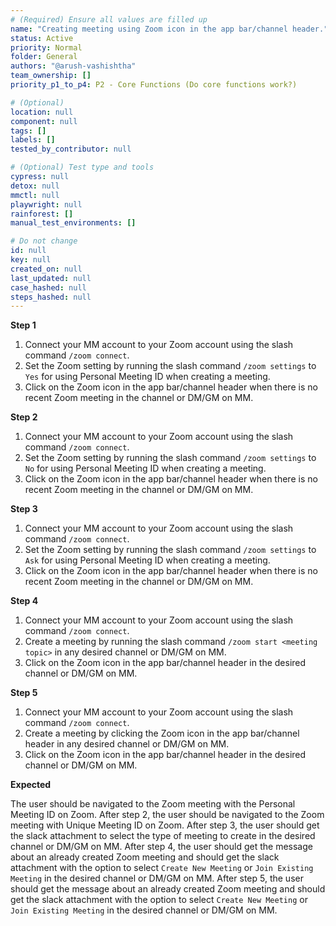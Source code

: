 ```yaml
---
# (Required) Ensure all values are filled up
name: "Creating meeting using Zoom icon in the app bar/channel header."
status: Active
priority: Normal
folder: General
authors: "@arush-vashishtha"
team_ownership: []
priority_p1_to_p4: P2 - Core Functions (Do core functions work?)

# (Optional)
location: null
component: null
tags: []
labels: []
tested_by_contributor: null

# (Optional) Test type and tools
cypress: null
detox: null
mmctl: null
playwright: null
rainforest: []
manual_test_environments: []

# Do not change
id: null
key: null
created_on: null
last_updated: null
case_hashed: null
steps_hashed: null
---
```


**Step 1**

1. Connect your MM account to your Zoom account using the slash command `/zoom connect`.
2. Set the Zoom setting by running the slash command `/zoom settings` to `Yes` for using Personal Meeting ID when creating a meeting.
3. Click on the Zoom icon in the app bar/channel header when there is no recent Zoom meeting in the channel or DM/GM on MM.

**Step 2**

1. Connect your MM account to your Zoom account using the slash command `/zoom connect`.
2. Set the Zoom setting by running the slash command `/zoom settings` to `No` for using Personal Meeting ID when creating a meeting.
3. Click on the Zoom icon in the app bar/channel header when there is no recent Zoom meeting in the channel or DM/GM on MM.

**Step 3**

1. Connect your MM account to your Zoom account using the slash command `/zoom connect`.
2. Set the Zoom setting by running the slash command `/zoom settings` to `Ask` for using Personal Meeting ID when creating a meeting.
3. Click on the Zoom icon in the app bar/channel header when there is no recent Zoom meeting in the channel or DM/GM on MM.

**Step 4**

1. Connect your MM account to your Zoom account using the slash command `/zoom connect`.
2. Create a meeting by running the slash command `/zoom start <meeting topic>` in any desired channel or DM/GM on MM.
3. Click on the Zoom icon in the app bar/channel header in the desired channel or DM/GM on MM.

**Step 5**

1. Connect your MM account to your Zoom account using the slash command `/zoom connect`.
2. Create a meeting by  clicking the Zoom icon in the app bar/channel header in any desired channel or DM/GM on MM.
3. Click on the Zoom icon in the app bar/channel header in the desired channel or DM/GM on MM.

**Expected**

The user should be navigated to the Zoom meeting with the Personal Meeting ID on Zoom.
After step 2, the user should be navigated to the Zoom meeting with Unique Meeting ID on Zoom.
After step 3, the user should get the slack attachment to select the type of meeting to create in the desired channel or DM/GM on MM.
After step 4, the user should get the message about an already created Zoom meeting and should get the slack attachment with the option to select `Create New Meeting` or `Join Existing Meeting` in the desired channel or DM/GM on MM.
After step 5, the user should get the message about an already created Zoom meeting and should get the slack attachment with the option to select `Create New Meeting` or `Join Existing Meeting` in the desired channel or DM/GM on MM.